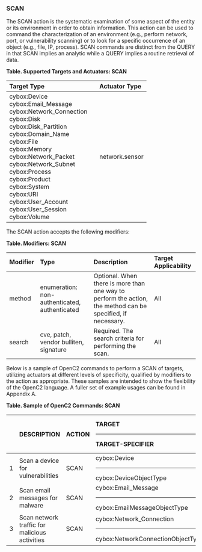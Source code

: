 ### SCAN
The SCAN action is the systematic examination of some aspect of the entity or its environment in order to obtain information.
This action can be used to command the characterization of an environment (e.g., perform network, port, or vulnerability scanning) or to look for a specific occurrence of an object (e.g., file, IP, process). SCAN commands are distinct from the QUERY in that SCAN implies an analytic while a QUERY implies a routine retrieval of data.

**Table. Supported Targets and Actuators: SCAN**

| Target Type |  | Actuator Type | 
| :--- | :--- | :--- | 
| cybox:Device<br>cybox:Email_Message<br>cybox:Network_Connection<br>cybox:Disk<br>cybox:Disk_Partition<br>cybox:Domain_Name<br>cybox:File<br>cybox:Memory<br>cybox:Network_Packet<br>cybox:Network_Subnet<br>cybox:Process<br>cybox:Product<br>cybox:System<br>cybox:URI<br>cybox:User_Account<br>cybox:User_Session<br>cybox:Volume |  | network.sensor | 

The SCAN action accepts the following modifiers:

**Table. Modifiers: SCAN**

| Modifier | Type | Description | Target Applicability | 
| :--- | :--- | :--- | :--- | 
| method | enumeration: non-authenticated, authenticated | Optional.  When there is more than one way to perform the action, the method can be specified, if necessary. | All | 
| search | cve, patch, vendor bulliten, signature | Required.  The search criteria for performing the scan. | All | 

Below is a sample of OpenC2 commands to perform a SCAN of targets, utilizing actuators at different levels of specificity, qualified by modifiers to the action as appropriate. These samples are intended to show the flexibility of the OpenC2 language. A fuller set of example usages can be found in Appendix A.

**Table. Sample of OpenC2 Commands: SCAN**

|  | DESCRIPTION | ACTION | TARGET<hr>TARGET-SPECIFIER | ACTUATOR<hr>ACTUATOR-SPECIFIER | MODIFIER | 
| :--- | :--- | :--- | :--- | :--- | :--- | 
| 1 | Scan a device for vulnerabilities | SCAN | cybox:Device<hr>cybox:DeviceObjectType | network.sensor<hr>(optional) | search = CVE | 
| 2 | Scan email messages for malware | SCAN | cybox:Email_Message<hr>cybox:EmailMessageObjectType | network.sensor<hr>(optional) | search = malware signature | 
| 3 | Scan network traffic for malicious activities | SCAN | cybox:Network_Connection<hr>cybox:NetworkConnectionObjectType | network.sensor<hr>(optional) | search = network signature | 
